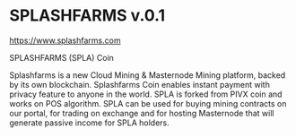 SPLASHFARMS v.0.1
===============================

https://www.splashfarms.com


SPLASHFARMS (SPLA) Coin


Splashfarms is a new Cloud Mining & Masternode Mining platform, backed by its own blockchain. Splashfarms 
Coin enables instant payment with privacy feature to anyone in the world. SPLA is forked from PIVX coin
and works on POS algorithm.
SPLA can be used for buying mining contracts on our portal, for trading on exchange and for hosting Masternode
that will generate passive income for SPLA holders. 
